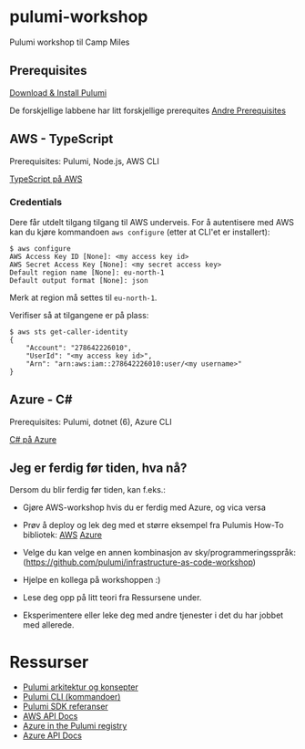 # pulumi-workshop
Pulumi workshop til Camp Miles 

## Prerequisites

[Download & Install Pulumi](https://www.pulumi.com/docs/get-started/install/)

De forskjellige labbene har litt forskjellige prerequites
[Andre Prerequisites](https://github.com/pulumi/infrastructure-as-code-workshop/blob/master/00-installing-prerequisites.md)


## AWS - TypeScript

Prerequisites: Pulumi, Node.js, AWS CLI

[TypeScript på AWS](https://github.com/pulumi/infrastructure-as-code-workshop/blob/master/labs/aws/in-person/typescript/README.md)

### Credentials

Dere får utdelt tilgang tilgang til AWS underveis.
For å autentisere med AWS kan du kjøre kommandoen `aws configure` (etter at CLI'et er installert):

```
$ aws configure
AWS Access Key ID [None]: <my access key id>
AWS Secret Access Key [None]: <my secret access key>
Default region name [None]: eu-north-1
Default output format [None]: json
```

Merk at region må settes til `eu-north-1`.

Verifiser så at tilgangene er på plass:
```
$ aws sts get-caller-identity
{
    "Account": "278642226010", 
    "UserId": "<my access key id>", 
    "Arn": "arn:aws:iam::278642226010:user/<my username>"
}
```


## Azure - C#

Prerequisites: Pulumi, dotnet (6), Azure CLI

[C# på Azure](https://github.com/pulumi/infrastructure-as-code-workshop/blob/master/labs/azure/csharp/README.md)

##  Jeg er ferdig før tiden, hva nå?

Dersom du blir ferdig før tiden, kan f.eks.:

* Gjøre AWS-workshop hvis du er ferdig med Azure, og vica versa
* Prøv å deploy og lek deg med et større eksempel fra Pulumis How-To bibliotek: [AWS](https://www.pulumi.com/registry/packages/aws/how-to-guides/) [Azure](https://www.pulumi.com/registry/packages/azure-native/how-to-guides/)
* Velge du kan velge en annen kombinasjon av sky/programmeringsspråk: (https://github.com/pulumi/infrastructure-as-code-workshop)

* Hjelpe en kollega på workshoppen :)
* Lese deg opp på litt teori fra Ressursene under.
* Eksperimentere eller leke deg med andre tjenester i det du har jobbet med allerede.


# Ressurser

- [Pulumi arkitektur og konsepter](https://www.pulumi.com/docs/intro/concepts/)
- [Pulumi CLI (kommandoer)](https://www.pulumi.com/docs/reference/cli/)
- [Pulumi SDK referanser](https://www.pulumi.com/docs/reference/pulumi-sdk/)
- [AWS API Docs](https://www.pulumi.com/registry/packages/aws/)
- [Azure in the Pulumi registry](https://www.pulumi.com/registry/packages/azure-native/)
- [Azure API Docs](https://www.pulumi.com/registry/packages/azure-native/api-docs/)
